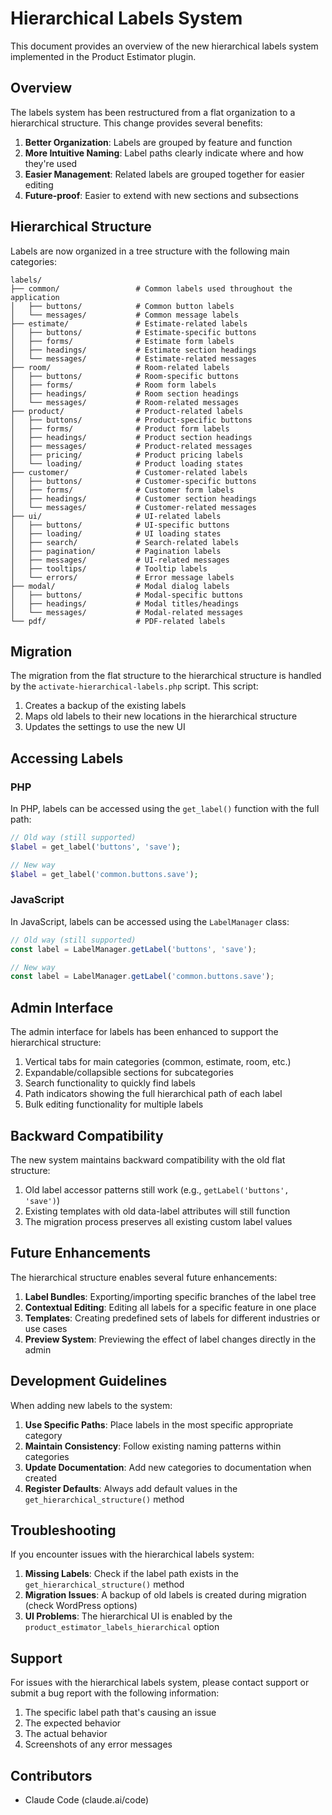 # Hierarchical Labels System

This document provides an overview of the new hierarchical labels system implemented in the Product Estimator plugin.

## Overview

The labels system has been restructured from a flat organization to a hierarchical structure. This change provides several benefits:

1. **Better Organization**: Labels are grouped by feature and function
2. **More Intuitive Naming**: Label paths clearly indicate where and how they're used
3. **Easier Management**: Related labels are grouped together for easier editing
4. **Future-proof**: Easier to extend with new sections and subsections

## Hierarchical Structure

Labels are now organized in a tree structure with the following main categories:

```
labels/
├── common/                 # Common labels used throughout the application
│   ├── buttons/            # Common button labels
│   └── messages/           # Common message labels
├── estimate/               # Estimate-related labels
│   ├── buttons/            # Estimate-specific buttons
│   ├── forms/              # Estimate form labels
│   ├── headings/           # Estimate section headings
│   └── messages/           # Estimate-related messages
├── room/                   # Room-related labels
│   ├── buttons/            # Room-specific buttons
│   ├── forms/              # Room form labels
│   ├── headings/           # Room section headings
│   └── messages/           # Room-related messages
├── product/                # Product-related labels
│   ├── buttons/            # Product-specific buttons
│   ├── forms/              # Product form labels
│   ├── headings/           # Product section headings
│   ├── messages/           # Product-related messages
│   ├── pricing/            # Product pricing labels
│   └── loading/            # Product loading states
├── customer/               # Customer-related labels
│   ├── buttons/            # Customer-specific buttons
│   ├── forms/              # Customer form labels
│   ├── headings/           # Customer section headings
│   └── messages/           # Customer-related messages
├── ui/                     # UI-related labels
│   ├── buttons/            # UI-specific buttons
│   ├── loading/            # UI loading states
│   ├── search/             # Search-related labels
│   ├── pagination/         # Pagination labels
│   ├── messages/           # UI-related messages
│   ├── tooltips/           # Tooltip labels
│   └── errors/             # Error message labels
├── modal/                  # Modal dialog labels
│   ├── buttons/            # Modal-specific buttons
│   ├── headings/           # Modal titles/headings
│   └── messages/           # Modal-related messages
└── pdf/                    # PDF-related labels
```

## Migration

The migration from the flat structure to the hierarchical structure is handled by the `activate-hierarchical-labels.php` script. This script:

1. Creates a backup of the existing labels
2. Maps old labels to their new locations in the hierarchical structure
3. Updates the settings to use the new UI

## Accessing Labels

### PHP

In PHP, labels can be accessed using the `get_label()` function with the full path:

```php
// Old way (still supported)
$label = get_label('buttons', 'save');

// New way
$label = get_label('common.buttons.save');
```

### JavaScript

In JavaScript, labels can be accessed using the `LabelManager` class:

```javascript
// Old way (still supported)
const label = LabelManager.getLabel('buttons', 'save');

// New way
const label = LabelManager.getLabel('common.buttons.save');
```

## Admin Interface

The admin interface for labels has been enhanced to support the hierarchical structure:

1. Vertical tabs for main categories (common, estimate, room, etc.)
2. Expandable/collapsible sections for subcategories
3. Search functionality to quickly find labels
4. Path indicators showing the full hierarchical path of each label
5. Bulk editing functionality for multiple labels

## Backward Compatibility

The new system maintains backward compatibility with the old flat structure:

1. Old label accessor patterns still work (e.g., `getLabel('buttons', 'save')`)
2. Existing templates with old data-label attributes will still function
3. The migration process preserves all existing custom label values

## Future Enhancements

The hierarchical structure enables several future enhancements:

1. **Label Bundles**: Exporting/importing specific branches of the label tree
2. **Contextual Editing**: Editing all labels for a specific feature in one place
3. **Templates**: Creating predefined sets of labels for different industries or use cases
4. **Preview System**: Previewing the effect of label changes directly in the admin

## Development Guidelines

When adding new labels to the system:

1. **Use Specific Paths**: Place labels in the most specific appropriate category
2. **Maintain Consistency**: Follow existing naming patterns within categories
3. **Update Documentation**: Add new categories to documentation when created
4. **Register Defaults**: Always add default values in the `get_hierarchical_structure()` method

## Troubleshooting

If you encounter issues with the hierarchical labels system:

1. **Missing Labels**: Check if the label path exists in the `get_hierarchical_structure()` method
2. **Migration Issues**: A backup of old labels is created during migration (check WordPress options)
3. **UI Problems**: The hierarchical UI is enabled by the `product_estimator_labels_hierarchical` option

## Support

For issues with the hierarchical labels system, please contact support or submit a bug report with the following information:

1. The specific label path that's causing an issue
2. The expected behavior
3. The actual behavior
4. Screenshots of any error messages

## Contributors

- Claude Code (claude.ai/code)